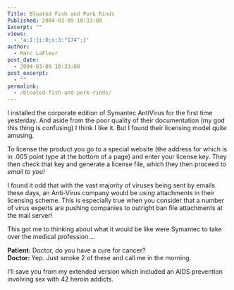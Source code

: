 ```yaml
---
Title: Bloated Fish and Pork Rinds
Published: 2004-03-09 18:33:00
Excerpt: ""
views:
  - 'a:1:{i:0;s:3:"174";}'
author:
  - Marc LaFleur
post_date:
  - 2004-03-09 18:33:00
post_excerpt:
  - ""
permalink:
  - /bloated-fish-and-pork-rinds/
---
```

<div class="Section1"> <p>I installed the corporate edition of Symantec AntiVirus&nbsp;for the first time yesterday. And aside from the poor quality of their documentation (my god this thing is confusing) I think I like it. But I found their licensing model quite amusing.</p> <p>To license the product you go to a special website (the address for which is in .005 point type at the bottom of a page) and enter your license key. They then check that key and generate a license file, which they then proceed to <i><span style='font-style:italic'>email to you!</span></i></p> <p>I found it odd that with the vast majority of viruses being sent by emails these days, an Anti-Virus company would be <i><span style='font-style:italic'>using</span></i> attachments in their licensing scheme. This is especially true when you consider that a number of virus experts are pushing companies to outright ban file attachments at the mail server!</p> <p>This got me to thinking about what it would be like were Symantec to take over the medical profession&hellip;.</p> <p><b><span style='; font-weight:bold'>Patient:</span></b> Doctor, do you have a cure for cancer?<br /> <b><span style='font-weight:bold'>Doctor:</span></b> Yep. Just smoke 2 of these and call me in the morning.</p> <p>I&rsquo;ll save you from my extended version which included an AIDS prevention involving sex with 42 heroin addicts.</p></div>